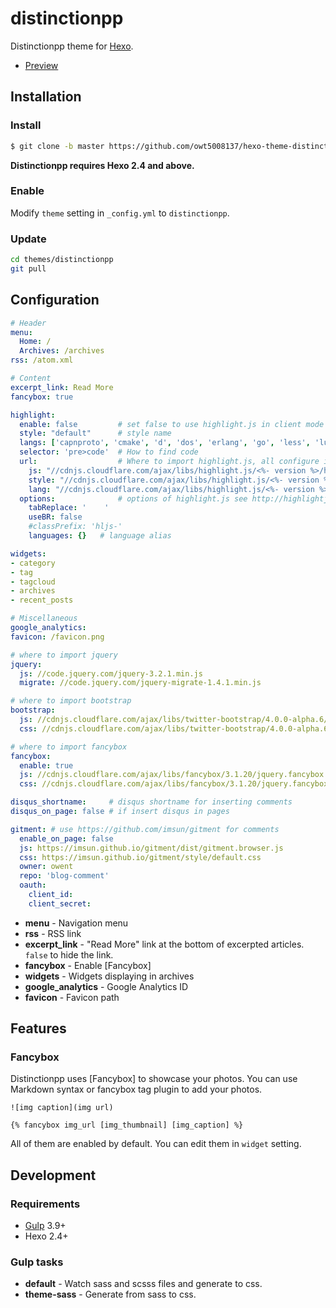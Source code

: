 # distinctionpp

Distinctionpp theme for [Hexo].

- [Preview](https://owent.net/)

## Installation

### Install

``` bash
$ git clone -b master https://github.com/owt5008137/hexo-theme-distinctionpp.git themes/distinctionpp
```

**Distinctionpp requires Hexo 2.4 and above.**

### Enable

Modify `theme` setting in `_config.yml` to `distinctionpp`.

### Update

``` bash
cd themes/distinctionpp
git pull
```

## Configuration

``` yml
# Header
menu:
  Home: /
  Archives: /archives
rss: /atom.xml

# Content
excerpt_link: Read More
fancybox: true

highlight:
  enable: false         # set false to use highlight.js in client mode
  style: "default"      # style name
  langs: ['capnproto', 'cmake', 'd', 'dos', 'erlang', 'go', 'less', 'lua', 'php', 'powershell', 'protobuf', 'profile', 'typescript', 'vim'] # extend languages
  selector: 'pre>code'  # How to find code
  url:                  # Where to import highlight.js, all configure in highlight are available
    js: "//cdnjs.cloudflare.com/ajax/libs/highlight.js/<%- version %>/highlight.min.js"
    style: "//cdnjs.cloudflare.com/ajax/libs/highlight.js/<%- version %>/styles/<%- style %>.min.css"
    lang: "//cdnjs.cloudflare.com/ajax/libs/highlight.js/<%- version %>/languages/<%- lang %>.min.js" # for (let lang of langs) 
  options:              # options of highlight.js see http://highlightjs.readthedocs.io/en/latest/api.html#configure-options
    tabReplace: '    '
    useBR: false
    #classPrefix: 'hljs-'
    languages: {}   # language alias

widgets:
- category
- tag
- tagcloud
- archives
- recent_posts

# Miscellaneous
google_analytics:
favicon: /favicon.png

# where to import jquery
jquery:
  js: //code.jquery.com/jquery-3.2.1.min.js
  migrate: //code.jquery.com/jquery-migrate-1.4.1.min.js

# where to import bootstrap
bootstrap:
  js: //cdnjs.cloudflare.com/ajax/libs/twitter-bootstrap/4.0.0-alpha.6/js/bootstrap.min.js
  css: //cdnjs.cloudflare.com/ajax/libs/twitter-bootstrap/4.0.0-alpha.6/css/bootstrap.min.css

# where to import fancybox
fancybox:
  enable: true
  js: //cdnjs.cloudflare.com/ajax/libs/fancybox/3.1.20/jquery.fancybox.min.js
  css: //cdnjs.cloudflare.com/ajax/libs/fancybox/3.1.20/jquery.fancybox.min.css

disqus_shortname:     # disqus shortname for inserting comments
disqus_on_page: false # if insert disqus in pages

gitment: # use https://github.com/imsun/gitment for comments
  enable_on_page: false
  js: https://imsun.github.io/gitment/dist/gitment.browser.js
  css: https://imsun.github.io/gitment/style/default.css
  owner: owent
  repo: 'blog-comment'
  oauth:
    client_id: 
    client_secret: 
```

- **menu** - Navigation menu
- **rss** - RSS link
- **excerpt_link** - "Read More" link at the bottom of excerpted articles. `false` to hide the link.
- **fancybox** - Enable [Fancybox]
- **widgets** - Widgets displaying in archives
- **google_analytics** - Google Analytics ID
- **favicon** - Favicon path

## Features

### Fancybox

Distinctionpp uses [Fancybox] to showcase your photos. You can use Markdown syntax or fancybox tag plugin to add your photos.

```
![img caption](img url)

{% fancybox img_url [img_thumbnail] [img_caption] %}
```

All of them are enabled by default. You can edit them in `widget` setting.

## Development

### Requirements

- [Gulp] 3.9+
- Hexo 2.4+

### Gulp tasks

- **default** - Watch sass and scsss files and generate to css.
- **theme-sass** - Generate from sass to css.

[Hexo]: http://zespia.tw/hexo/
[Gulp]: http://gulpjs.com/
